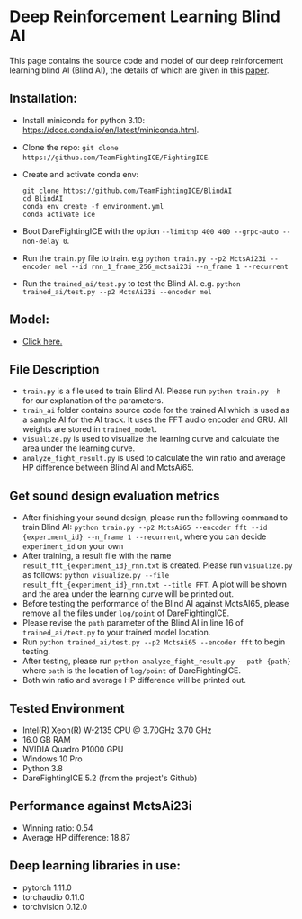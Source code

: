 # Deep Reinforcement Learning Blind AI

This page contains the source code and model of our deep reinforcement learning blind AI (Blind AI), the details of which are given in this [paper](https://arxiv.org/abs/2205.07444).

## Installation:
- Install miniconda for python 3.10: https://docs.conda.io/en/latest/miniconda.html.
- Clone the repo: `git clone https://github.com/TeamFightingICE/FightingICE`.
- Create and activate conda env:
  
    ```
    git clone https://github.com/TeamFightingICE/BlindAI
    cd BlindAI
    conda env create -f environment.yml
    conda activate ice
    ```

- Boot DareFightingICE with the option `--limithp 400 400 --grpc-auto --non-delay 0`.
- Run the ```train.py``` file to train. e.g ```python train.py --p2 MctsAi23i --encoder mel --id rnn_1_frame_256_mctsai23i --n_frame 1 --recurrent```
- Run the ```trained_ai/test.py``` to test the Blind AI. e.g. ```python trained_ai/test.py --p2 MctsAi23i --encoder mel```

## Model:
- [Click here.](https://drive.google.com/file/d/1Kz_qzUmcJOAj0B9JfFbTJ1FzRFu8fg0B/view?usp=share_link)<br>

## File Description
- ```train.py``` is a file used to train Blind AI. Please run ```python train.py -h``` for our explanation of the parameters.
- ```train_ai``` folder contains source code for the trained AI which is used as a sample AI for the AI track. It uses the FFT audio encoder and GRU. All weights are stored in ```trained_model```.
- ```visualize.py``` is used to visualize the learning curve and calculate the area under the learning curve.
- ```analyze_fight_result.py``` is used to calculate the win ratio and average HP difference between Blind AI and MctsAi65.

## Get sound design evaluation metrics
- After finishing your sound design, please run the following command to train Blind AI:
  ```python train.py --p2 MctsAi65 --encoder fft --id {experiment_id} --n_frame 1 --recurrent```, where you can decide ```experiment_id``` on your own
- After training, a result file with the name ```result_fft_{experiment_id}_rnn.txt``` is created. Please run ```visualize.py``` as follows: ```python visualize.py --file result_fft_{experiment_id}_rnn.txt --title FFT```. A plot will be shown and the area under the learning curve will be printed out.
- Before testing the performance of the Blind AI against MctsAI65, please remove all the files under ```log/point``` of DareFightingICE.
- Please revise the ```path``` parameter of the Blind AI in line 16 of ```trained_ai/test.py``` to your trained model location.
- Run ```python trained_ai/test.py --p2 MctsAi65 --encoder fft``` to begin testing.
- After testing, please run ```python analyze_fight_result.py --path {path}``` where ```path``` is the location of ```log/point``` of DareFightingICE.
- Both win ratio and average HP difference will be printed out.

## Tested Environment
- Intel(R) Xeon(R) W-2135 CPU @ 3.70GHz   3.70 GHz
- 16.0 GB RAM
- NVIDIA Quadro P1000 GPU
- Windows 10 Pro
- Python 3.8
- DareFightingICE 5.2 (from the project's Github)

## Performance against MctsAi23i
- Winning ratio: 0.54
- Average HP difference: 18.87   

## Deep learning libraries in use:
- pytorch 1.11.0
- torchaudio 0.11.0
- torchvision 0.12.0

